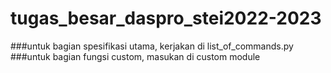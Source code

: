 # tugas_besar_daspro_stei2022-2023

###untuk bagian spesifikasi utama, kerjakan di list_of_commands.py <br>
###untuk bagian fungsi custom, masukan di custom module
